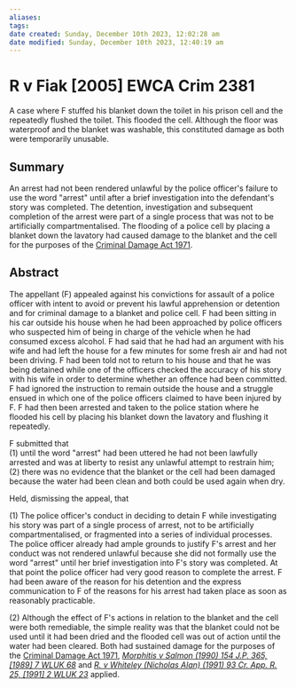 ```yaml
---
aliases: 
tags: 
date created: Sunday, December 10th 2023, 12:02:28 am
date modified: Sunday, December 10th 2023, 12:40:19 am
---
```


# R v Fiak [2005] EWCA Crim 2381

A case where F stuffed his blanket down the toilet in his prison cell and the repeatedly flushed the toilet. This flooded the cell. Although the floor was waterproof and the blanket was washable, this constituted damage as both were temporarily unusable.

## Summary

An arrest had not been rendered unlawful by the police officer's failure to use the word "arrest" until after a brief investigation into the defendant's story was completed. The detention, investigation and subsequent completion of the arrest were part of a single process that was not to be artificially compartmentalised. The flooding of a police cell by placing a blanket down the lavatory had caused damage to the blanket and the cell for the purposes of the [Criminal Damage Act 1971](https://uk.westlaw.com/Document/I07FF7A60E44911DA8D70A0E70A78ED65/View/FullText.html?originationContext=document&transitionType=DocumentItem&ppcid=b363072becae4276b3279bfceffbe39e&contextData=(sc.Default)).

## Abstract

The appellant (F) appealed against his convictions for assault of a police officer with intent to avoid or prevent his lawful apprehension or detention and for criminal damage to a blanket and police cell. F had been sitting in his car outside his house when he had been approached by police officers who suspected him of being in charge of the vehicle when he had consumed excess alcohol. F had said that he had had an argument with his wife and had left the house for a few minutes for some fresh air and had not been driving. F had been told not to return to his house and that he was being detained while one of the officers checked the accuracy of his story with his wife in order to determine whether an offence had been committed. F had ignored the instruction to remain outside the house and a struggle ensued in which one of the police officers claimed to have been injured by F. F had then been arrested and taken to the police station where he flooded his cell by placing his blanket down the lavatory and flushing it repeatedly.

F submitted that  
(1) until the word "arrest" had been uttered he had not been lawfully arrested and was at liberty to resist any unlawful attempt to restrain him;  
(2) there was no evidence that the blanket or the cell had been damaged because the water had been clean and both could be used again when dry.

Held, dismissing the appeal, that

(1) The police officer's conduct in deciding to detain F while investigating his story was part of a single process of arrest, not to be artificially compartmentalised, or fragmented into a series of individual processes. The police officer already had ample grounds to justify F's arrest and her conduct was not rendered unlawful because she did not formally use the word "arrest" until her brief investigation into F's story was completed. At that point the police officer had very good reason to complete the arrest. F had been aware of the reason for his detention and the express communication to F of the reasons for his arrest had taken place as soon as reasonably practicable.

(2) Although the effect of F's actions in relation to the blanket and the cell were both remediable, the simple reality was that the blanket could not be used until it had been dried and the flooded cell was out of action until the water had been cleared. Both had sustained damage for the purposes of the [Criminal Damage Act 1971](https://uk.westlaw.com/Document/I60608EE0E42311DAA7CF8F68F6EE57AB/View/FullText.html?originationContext=document&transitionType=DocumentItem&ppcid=b363072becae4276b3279bfceffbe39e&contextData=(sc.Default)), _[Morphitis v Salmon (1990) 154 J.P. 365, [1989] 7 WLUK 68](https://uk.westlaw.com/Document/I7979E710E43611DA8FC2A0F0355337E9/View/FullText.html?originationContext=document&transitionType=DocumentItem&ppcid=b363072becae4276b3279bfceffbe39e&contextData=(sc.Default))_ and _[R. v Whiteley (Nicholas Alan) (1991) 93 Cr. App. R. 25, [1991] 2 WLUK 23](https://uk.westlaw.com/Document/I73C58440E42811DA8FC2A0F0355337E9/View/FullText.html?originationContext=document&transitionType=DocumentItem&ppcid=b363072becae4276b3279bfceffbe39e&contextData=(sc.Default))_ applied.
